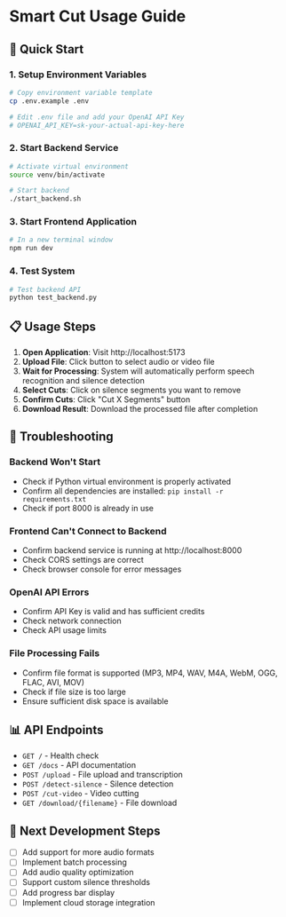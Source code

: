 # Smart Cut Usage Guide

## 🚀 Quick Start

### 1. Setup Environment Variables
```bash
# Copy environment variable template
cp .env.example .env

# Edit .env file and add your OpenAI API Key
# OPENAI_API_KEY=sk-your-actual-api-key-here
```

### 2. Start Backend Service
```bash
# Activate virtual environment
source venv/bin/activate

# Start backend
./start_backend.sh
```

### 3. Start Frontend Application
```bash
# In a new terminal window
npm run dev
```

### 4. Test System
```bash
# Test backend API
python test_backend.py
```

## 📋 Usage Steps

1. **Open Application**: Visit http://localhost:5173
2. **Upload File**: Click button to select audio or video file
3. **Wait for Processing**: System will automatically perform speech recognition and silence detection
4. **Select Cuts**: Click on silence segments you want to remove
5. **Confirm Cuts**: Click "Cut X Segments" button
6. **Download Result**: Download the processed file after completion

## 🔧 Troubleshooting

### Backend Won't Start
- Check if Python virtual environment is properly activated
- Confirm all dependencies are installed: `pip install -r requirements.txt`
- Check if port 8000 is already in use

### Frontend Can't Connect to Backend
- Confirm backend service is running at http://localhost:8000
- Check CORS settings are correct
- Check browser console for error messages

### OpenAI API Errors
- Confirm API Key is valid and has sufficient credits
- Check network connection
- Check API usage limits

### File Processing Fails
- Confirm file format is supported (MP3, MP4, WAV, M4A, WebM, OGG, FLAC, AVI, MOV)
- Check if file size is too large
- Ensure sufficient disk space is available

## 📊 API Endpoints

- `GET /` - Health check
- `GET /docs` - API documentation
- `POST /upload` - File upload and transcription
- `POST /detect-silence` - Silence detection
- `POST /cut-video` - Video cutting
- `GET /download/{filename}` - File download

## 🎯 Next Development Steps

- [ ] Add support for more audio formats
- [ ] Implement batch processing
- [ ] Add audio quality optimization
- [ ] Support custom silence thresholds
- [ ] Add progress bar display
- [ ] Implement cloud storage integration
